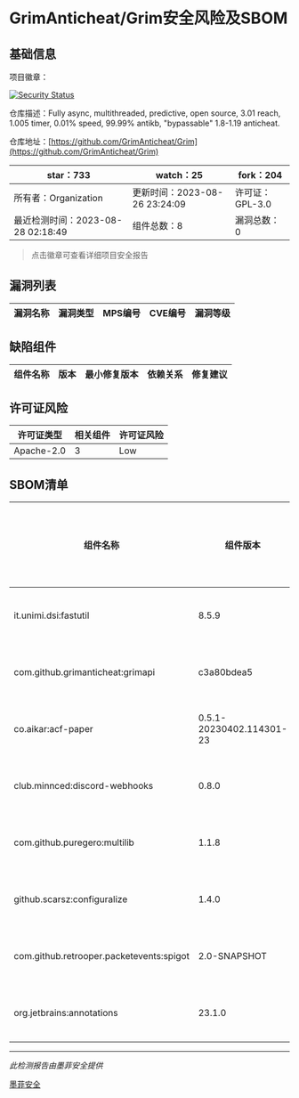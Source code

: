 # GrimAnticheat/Grim安全风险及SBOM

## 基础信息

项目徽章：

[![Security Status](https://www.murphysec.com/platform3/v31/badge/1695860385042034688.svg)](https://www.murphysec.com/console/report/1695860384689713152/1695860385042034688)

仓库描述：Fully async, multithreaded, predictive, open source, 3.01 reach, 1.005 timer, 0.01% speed, 99.99% antikb, "bypassable" 1.8-1.19 anticheat.

仓库地址：[https://github.com/GrimAnticheat/Grim](https://github.com/GrimAnticheat/Grim)

| star：733 | watch：25 | fork：204 |
| ----------- | -------------- | ------------ |
| 所有者：Organization | 更新时间：2023-08-26 23:24:09 | 许可证：GPL-3.0 |
| 最近检测时间：2023-08-28 02:18:49 | 组件总数：8 | 漏洞总数：0 |

> 点击徽章可查看详细项目安全报告



## 漏洞列表

| 漏洞名称 | 漏洞类型 | MPS编号 | CVE编号 | 漏洞等级 |
| ------- | ------ | ------- | ------ | ----- |





## 缺陷组件

| 组件名称 | 版本 | 最小修复版本 | 依赖关系 | 修复建议 |
| -------- | ---- | ------------ | -------- | -------- |





## 许可证风险

| 许可证类型 | 相关组件 | 许可证风险 |
| ---------- | -------- | ---------- |
|Apache-2.0|3|Low|




## SBOM清单

| 组件名称 | 组件版本 | 是否直接依赖 | 仓库 |
| -------- | -------- | ------------ | ---- |
|it.unimi.dsi:fastutil|8.5.9|直接依赖|maven|
|com.github.grimanticheat:grimapi|c3a80bdea5|直接依赖|maven|
|co.aikar:acf-paper|0.5.1-20230402.114301-23|直接依赖|maven|
|club.minnced:discord-webhooks|0.8.0|直接依赖|maven|
|com.github.puregero:multilib|1.1.8|直接依赖|maven|
|github.scarsz:configuralize|1.4.0|直接依赖|maven|
|com.github.retrooper.packetevents:spigot|2.0-SNAPSHOT|直接依赖|maven|
|org.jetbrains:annotations|23.1.0|直接依赖|maven|


------

*此检测报告由墨菲安全提供*

[墨菲安全](www.murphysec.com)
